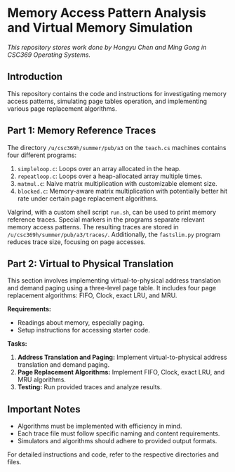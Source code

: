 # Memory Access Pattern Analysis and Virtual Memory Simulation
*This repository stores work done by Hongyu Chen and Ming Gong in CSC369 Operating Systems.*

## Introduction
This repository contains the code and instructions for investigating memory access patterns, simulating page tables operation, and implementing various page replacement algorithms. 

## Part 1: Memory Reference Traces
The directory `/u/csc369h/summer/pub/a3` on the `teach.cs` machines contains four different programs:

1. `simpleloop.c`: Loops over an array allocated in the heap.
2. `repeatloop.c`: Loops over a heap-allocated array multiple times.
3. `matmul.c`: Naive matrix multiplication with customizable element size.
4. `blocked.c`: Memory-aware matrix multiplication with potentially better hit rate under certain page replacement algorithms.

Valgrind, with a custom shell script `run.sh`, can be used to print memory reference traces. Special markers in the programs separate relevant memory access patterns. The resulting traces are stored in `/u/csc369h/summer/pub/a3/traces/`. Additionally, the `fastslim.py` program reduces trace size, focusing on page accesses.

## Part 2: Virtual to Physical Translation
This section involves implementing virtual-to-physical address translation and demand paging using a three-level page table. It includes four page replacement algorithms: FIFO, Clock, exact LRU, and MRU.

**Requirements:**
- Readings about memory, especially paging.
- Setup instructions for accessing starter code.

**Tasks:**
1. **Address Translation and Paging:** Implement virtual-to-physical address translation and demand paging.
2. **Page Replacement Algorithms:** Implement FIFO, Clock, exact LRU, and MRU algorithms.
3. **Testing:** Run provided traces and analyze results.

## Important Notes
- Algorithms must be implemented with efficiency in mind.
- Each trace file must follow specific naming and content requirements.
- Simulators and algorithms should adhere to provided output formats.

For detailed instructions and code, refer to the respective directories and files.
